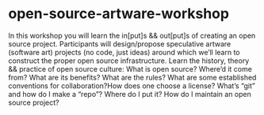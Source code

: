 # open-source-artware-workshop
In this workshop you will learn the in[put]s &amp;&amp; out[put]s of creating an open source project. Participants will design/propose speculative artware (software art) projects (no code, just ideas) around which we’ll learn to construct the proper open source infrastructure. Learn the history, theory &amp;&amp; practice of open source culture: What is open source? Where’d it come from? What are its benefits? What are the rules? What are some established conventions for collaboration?How does one choose a license? What’s “git” and how do I make a “repo”? Where do I put it? How do I maintain an open source project?
